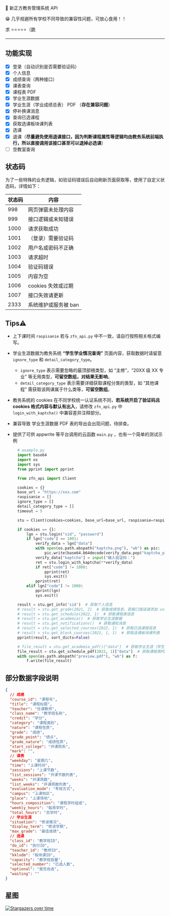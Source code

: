 🏫 新正方教务管理系统 API

😁 几乎规避所有学校不同导致的兼容性问题，可放心食用！！

<!-- > ⚠️ 原 Django-WebAPI 项目：[jokerwho/zfnew_wenApi](https://github.com/jokerwho/zfnew_webApi) 已停止更新，后续 API 更新将在本项目进行 -->

求 ⭐⭐⭐⭐⭐（跪

---

## 功能实现

- [x] 登录（自动识别是否需要验证码）
- [x] 个人信息
- [x] 成绩查询（两种接口）
- [x] 课表查询
- [x] 课程表 PDF
- [x] 学业生涯数据
- [x] 学业生涯（学业成绩总表） PDF （**存在兼容问题**）
- [x] 停补换课消息
- [x] 查询已选课程
- [x] 获取选课板块课列表
- [x] 选课
- [x] 退课（**尽量避免使用退课接口，因为判断课程属性等逻辑均由教务系统前端执行，所以直接调用该接口甚至可以退掉必选课**）
- [ ] 空教室查询

## 状态码

为了一些特殊的业务逻辑，如验证码错误后自动刷新页面获取等，使用了自定义状态码，详情如下：

| 状态码 | 内容                 |
| ------ | -------------------- |
| 998    | 网页弹窗未处理内容   |
| 999    | 接口逻辑或未知错误   |
| 1000   | 请求获取成功         |
| 1001   | （登录）需要验证码   |
| 1002   | 用户名或密码不正确   |
| 1003   | 请求超时             |
| 1004   | 验证码错误           |
| 1005   | 内容为空             |
| 1006   | cookies 失效或过期   |
| 1007   | 接口失效请更新       |
| 2333   | 系统维护或服务被 ban |

## Tips⚠️

- 上下课时间 `raspisanie` 若与 `zfn_api.py` 中不一致，请自行按照相关格式编写。
- 学业生涯数据为教务系统 **“学生学业情况查询”** 页面内容，获取数据时请留意 `ignore_type` 和 `detail_category_type`。
  - `ignore_type` 表示需要忽略的最顶部根类型，如 “主修”，“20XX 级 XX 专业” 等无用类型，**可留空数组，对结果无影响**。
  - `detail_category_type` 表示需要详细获取课程分类的类型，如 “其他课程” 需获取该网课属于什么类等，**可留空数组**。
- 教务系统的 cookies 在不同学校统一认证系统不同，**若系统开启了验证码且 cookies 格式内容与默认有出入**，请修改 `zfn_api.py` 中 `login_with_kaptcha()` 中兼容差异注释部分。
- 兼容导致 学业生涯数据 PDF 表的导出会出现问题，待排查。
- 提供了可供 appwrite 等平台调用的云函数 `main.py` ，也有一个简单的测试示例

  ```python
    # example.py
    import base64
    import os
    import sys
    from pprint import pprint

    from zfn_api import Client

    cookies = {}
    base_url = "https://xxx.com"
    raspisanie = []
    ignore_type = []
    detail_category_type = []
    timeout = 5

    stu = Client(cookies=cookies, base_url=base_url, raspisanie=raspisanie, ignore_type=ignore_type, detail_category_type=detail_category_type, timeout=timeout)

    if cookies == {}:
        lgn = stu.login("sid", "password")
        if lgn["code"] == 1001:
            verify_data = lgn["data"]
            with open(os.path.abspath("kaptcha.png"), "wb") as pic:
                pic.write(base64.b64decode(verify_data.pop("kaptcha_pic")))
            verify_data["kaptcha"] = input("输入验证码：")
            ret = stu.login_with_kaptcha(**verify_data)
            if ret["code"] != 1000:
                pprint(ret)
                sys.exit()
            pprint(ret)
        elif lgn["code"] != 1000:
            pprint(lgn)
            sys.exit()

    result = stu.get_info('sid')  # 获取个人信息
    # result = stu.get_grade(2021, 2)  # 获取成绩信息，若接口错误请添加 use_personal_info=True，只填年份获取全年
    # result = stu.get_schedule(2022, 1)  # 获取课程表信息
    # result = stu.get_academia()  # 获取学业生涯数据
    # result = stu.get_notifications()  # 获取通知消息
    # result = stu.get_selected_courses(2022, 1)  # 获取已选课程信息
    # result = stu.get_block_courses(2021, 1, 1)  # 获取选课板块课列表
    pprint(result, sort_dicts=False)

    # file_result = stu.get_academia_pdf()["data"]  # 获取学业生涯（学生成绩总表）PDF文件
    file_result = stu.get_schedule_pdf(2022, 1)["data"]  # 获取课程表PDF文件
    with open(os.path.abspath("preview.pdf"), "wb") as f:
        f.write(file_result)

  ```

## 部分数据字段说明

```json
{
  // 成绩
  "course_id": "课程号",
  "title": "课程标题",
  "teacher": "任课教师",
  "class_name": "教学班名称",
  "credit": "学分",
  "category": "课程类别",
  "nature": "课程性质",
  "grade": "成绩",
  "grade_point": "绩点",
  "grade_nature": "成绩性质",
  "start_college": "开课院系",
  "mark": "",
  // 课表
  "weekday": "星期几",
  "time": "上课时间",
  "sessions": "上课节数",
  "list_sessions": "开课节数列表",
  "weeks": "开课周数",
  "list_weeks": "开课周数列表",
  "evaluation_mode": "考核方式",
  "campus": "上课校区",
  "place": "上课场地",
  "hours_composition": "课程学时组成",
  "weekly_hours": "每周学时",
  "total_hours": "总学时",
  // 学业生涯
  "situation": "修读情况",
  "display_term": "修读学期",
  "max_grade": "最佳成绩",
  // 选课
  "class_id": "教学班ID",
  "do_id": "执行ID",
  "teacher_id": "教师ID",
  "kklxdm": "板块课ID",
  "capacity": "教学班容量",
  "selected_number": "已选人数",
  "optional": "是否自选",
  "waiting": ""
}
```

## 星图

[![Stargazers over time](https://starchart.cc/openschoolcn/zfn_api.svg)](https://starchart.cc/openschoolcn/zfn_api)
